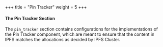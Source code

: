 +++
title = "Pin Tracker"
weight = 5
+++ 

#### The Pin Tracker Section

The `pin_tracker` section contains configurations for the implementations of the Pin Tracker component, which are meant to ensure that the content in IPFS matches the allocations as decided by IPFS Cluster.
